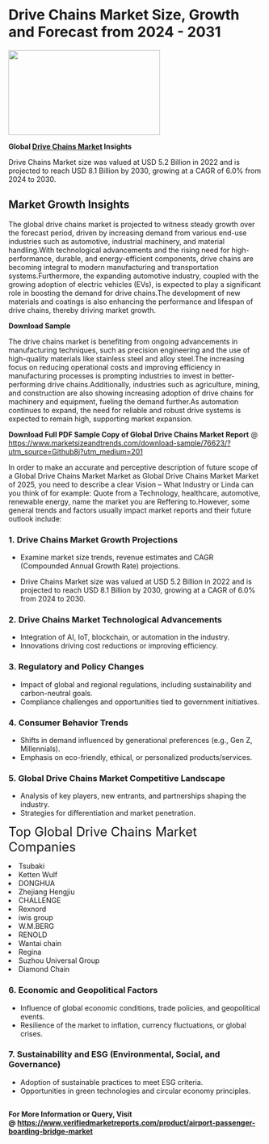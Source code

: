 <H1>Drive Chains Market Size, Growth and Forecast from 2024 - 2031</H1><img class="aligncenter size-medium wp-image-584254" src="https://thirdeyenews.in/wp-content/uploads/2024/09/Global-Market-Research-300x168.jpeg" alt="" width="300" height="168" /><p><strong>Global&nbsp;<a href="https://www.marketsizeandtrends.com/download-sample/76623/?utm_source=Github8j?utm_medium=201">Drive Chains Market</a> Insights</strong></p><p>Drive Chains Market size was valued at USD 5.2 Billion in 2022 and is projected to reach USD 8.1 Billion by 2030, growing at a CAGR of 6.0% from 2024 to 2030.</p><p><h2>Market Growth Insights</h2> <p>The global drive chains market is projected to witness steady growth over the forecast period, driven by increasing demand from various end-use industries such as automotive, industrial machinery, and material handling.With technological advancements and the rising need for high-performance, durable, and energy-efficient components, drive chains are becoming integral to modern manufacturing and transportation systems.Furthermore, the expanding automotive industry, coupled with the growing adoption of electric vehicles (EVs), is expected to play a significant role in boosting the demand for drive chains.The development of new materials and coatings is also enhancing the performance and lifespan of drive chains, thereby driving market growth.</p> <p><strong>Download Sample</strong></p> <p>The drive chains market is benefiting from ongoing advancements in manufacturing techniques, such as precision engineering and the use of high-quality materials like stainless steel and alloy steel.The increasing focus on reducing operational costs and improving efficiency in manufacturing processes is prompting industries to invest in better-performing drive chains.Additionally, industries such as agriculture, mining, and construction are also showing increasing adoption of drive chains for machinery and equipment, fueling the demand further.As automation continues to expand, the need for reliable and robust drive systems is expected to remain high, supporting market expansion.</p> <p><span class=""><strong>Download Full PDF Sample Copy of Global Drive Chains Market Report</strong> @ <a href="https://www.marketsizeandtrends.com/download-sample/76623/?utm_source=Github8j?utm_medium=201" target="_blank">https://www.marketsizeandtrends.com/download-sample/76623/?utm_source=Github8j?utm_medium=201</a></span></p><p>In order to make an accurate and perceptive description of future scope of a Global&nbsp;Drive Chains Market Market as Global&nbsp;Drive Chains Market Market of 2025, you need to describe a clear Vision &ndash; What Industry or Linda can you think of for example: Quote from a Technology, healthcare, automotive, renewable energy, name the market you are Reffering to.However, some general trends and factors usually impact market reports and their future outlook include:</p><h3>1.&nbsp;<strong>Drive Chains Market Growth Projections</strong></h3><ul><li>Examine market size trends, revenue estimates and CAGR (Compounded Annual Growth Rate) projections.</li><li><p>Drive Chains Market size was valued at USD 5.2 Billion in 2022 and is projected to reach USD 8.1 Billion by 2030, growing at a CAGR of 6.0% from 2024 to 2030.</p></li></ul><h3>2.&nbsp;<strong>Drive Chains Market Technological Advancements</strong></h3><ul><li>Integration of AI, IoT, blockchain, or automation in the industry.</li><li>Innovations driving cost reductions or improving efficiency.</li></ul><h3>3.&nbsp;<strong>Regulatory and Policy Changes</strong></h3><ul><li>Impact of global and regional regulations, including sustainability and carbon-neutral goals.</li><li>Compliance challenges and opportunities tied to government initiatives.</li></ul><h3>4.&nbsp;<strong>Consumer Behavior Trends</strong></h3><ul><li>Shifts in demand influenced by generational preferences (e.g., Gen Z, Millennials).</li><li>Emphasis on eco-friendly, ethical, or personalized products/services.</li></ul><h3>5.&nbsp;<strong>Global Drive Chains Market Competitive Landscape</strong></h3><ul><li>Analysis of key players, new entrants, and partnerships shaping the industry.</li><li>Strategies for differentiation and market penetration.</li></ul><p data-pm-slice="1 1 []"><span style="color: inherit; font-family: inherit; font-size: 25px;">Top Global Drive Chains Market Companies</span></p><div class="" data-test-id=""><p><li>Tsubaki</li><li> Ketten Wulf</li><li> DONGHUA</li><li> Zhejiang Hengjiu</li><li> CHALLENGE</li><li> Rexnord</li><li> iwis group</li><li> W.M.BERG</li><li> RENOLD</li><li> Wantai chain</li><li> Regina</li><li> Suzhou Universal Group</li><li> Diamond Chain</li></p></div><h3>6.&nbsp;<strong>Economic and Geopolitical Factors</strong></h3><ul><li>Influence of global economic conditions, trade policies, and geopolitical events.</li><li>Resilience of the market to inflation, currency fluctuations, or global crises.</li></ul><h3>7.&nbsp;<strong>Sustainability and ESG (Environmental, Social, and Governance)</strong></h3><ul><li>Adoption of sustainable practices to meet ESG criteria.</li><li>Opportunities in green technologies and circular economy principles.</li></ul><h2><strong style="font-size: 14px;">For More Information or Query, Visit @&nbsp;</strong><a style="background-color: #ffffff; font-size: 14px;" href="https://www.marketsizeandtrends.com/report/drive-chains-market/" target="_blank">https://www.verifiedmarketreports.com/product/airport-passenger-boarding-bridge-market</a></h2>